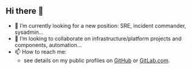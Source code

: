 ## Hi there 👋

- 🔭 I’m currently looking for a new position: SRE, incident commander, sysadmin...
- 👯 I’m looking to collaborate on infrastructure/platform projects and components, automation...
- 📫 How to reach me:
  - see details on my public profiles on [GitHub](https://github.com/l-c-t) or [GitLab.com](https://gitlab.com/l_c_t).
<!--
**l-c-t/l-c-t** is a ✨ _special_ ✨ repository because its `README.md` (this file) appears on your GitHub profile.

Here are some ideas to get you started:

- 🔭 I’m currently working on ...
- 🌱 I’m currently learning ...
- 👯 I’m looking to collaborate on ...
- 🤔 I’m looking for help with ...
- 💬 Ask me about ...
- 📫 How to reach me: ...
- 😄 Pronouns: ...
- ⚡ Fun fact: ...
-->
